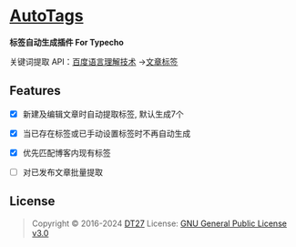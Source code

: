 # [AutoTags](https://dt27.org/php/autotags-for-typecho/)

**标签自动生成插件 For Typecho**

关键词提取 API：[百度语言理解技术](https://cloud.baidu.com/product/nlp_basic) ->[文章标签](https://cloud.baidu.com/doc/NLP/s/7k6z52ggx)

## Features

*   [x] 新建及编辑文章时自动提取标签, 默认生成7个

*   [x] 当已存在标签或已手动设置标签时不再自动生成

*   [x] 优先匹配博客内现有标签

*   [ ] 对已发布文章批量提取

## License

> Copyright © 2016-2024 [DT27](https://dt27.org)
> License: [GNU General Public License v3.0](http://www.gnu.org/licenses/gpl-3.0.html)

